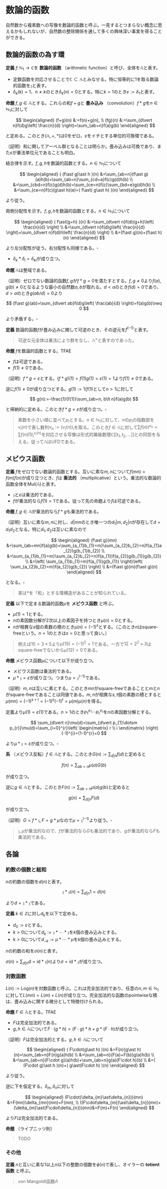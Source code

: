
# 数論的函数

自然数から複素数への写像を数論的函数と呼ぶ。一見するとつまらない概念に思えるかもしれないが、自然数の整除関係を通して多くの興味深い事実を得ることができる。




## 数論的函数の為す環

__定義__ $f\colon\mathbb{N}_{1}\rightarrow\mathbb{C}$を **数論的函数** （arithmetic function）と呼び、全体を$\mathbb{A}$と表す。

- 定数函数を対応させることで$\mathbb{C}\subset\mathbb{A}$とみなせる。特に恒等的に$1$を取る数論的函数を$\mathfrak{z}$と表す。
- $\delta_{k}(k)=1$、$n\neq k$のとき$\delta_{k}(n)=0$とする。特に$k=1$のとき$\varepsilon:=\delta_{1}$と表す。

__命題__ $f, g\in\mathbb{A}$とする。これらの和$f+g$と **畳み込み** （convolution）$f\ast g$を$n\in\mathbb{N}_{1}$に対して

$$
\begin{aligned}
(f+g)(n) &:=f(n)+g(n), \\
(fg)(n) &:=\sum_{d\vert n}f(d)g\left( \frac{n}{d} \right)=\sum_{ab=n}f(a)g(b)
\end{aligned}
$$

と定める。このとき$(\mathbb{A}, +, \ast)$は$0$をゼロ、$\varepsilon$をイチとする単位的可換環である。

（証明）和に関してアーベル群となることは明らか。畳み込みは可換であり、また$\varepsilon$が乗法単位元であることも明白。

結合律を示す。$f, g, h$を数論的函数とする。$n\in\mathbb{N}_{1}$について

$$
\begin{aligned}
( (f\ast g)\ast h )(n) &=\sum_{ab=n}(f\ast g)(a)h(b)=\sum_{ab=n}\sum_{cd=a}f(c)g(d)h(b) \\
&=\sum_{cbd=n}f(c)g(d)h(b)=\sum_{ce=n}f(c)\sum_{bd=e}g(d)h(b) \\
&=\sum_{ce=n}f(c)(g\ast h)(e)=( f\ast( g\ast h) )(n)
\end{aligned}
$$

より従う。

両側分配性を示す。$f, g, h$を数論的函数とする。$n\in\mathbb{N}_{1}$について

$$
\begin{aligned}
( f\ast(g+h) )(n) &:=\sum_{d\vert n}f(d)(g+h)\left( \frac{n}{d} \right) \\
&=\sum_{d\vert n}f(d)g\left( \frac{n}{d} \right)+\sum_{d\vert n}f(d)h\left( \frac{n}{d} \right) \\
&=(f\ast g)(n)+(f\ast h)(n)
\end{aligned}
$$

より左分配性が従う。右分配性も同様である。$\square$

- $\delta_{k}\ast\delta_{l}=\delta_{kl}$が成り立つ。

__命題__ $\mathbb{A}$は整域である。

（証明）ゼロでない数論的函数$f, g$が$f\ast g=0$を満たすとする。$f, g\neq 0$より$f(a), g(b)\neq 0$となるような最小の自然数$a, b$が取れる。$d\lt a$のとき$f(d)=0$であり、$d\gt a$のとき$g(ab/d)=0$より

$$
(f\ast g)(ab)=\sum_{d\vert ab}f(d)g\left( \frac{ab}{d} \right)=f(a)g(b)\neq 0
$$

より矛盾する。$\square$

__定義__ 数論的函数$f$が畳み込みに関して可逆のとき、その逆元を$f^{(-1)}$と表す。

> 可逆な元全体は乗法により群をなし、$\mathbb{A}^{\times}$と表すのであった。

__命題__ $f$を数論的函数とする。TFAE

- $f$は可逆である。
- $f(1)\neq 0$である。

（証明）$f\ast g=\varepsilon$とする。$(f\ast g)(1)=f(1)g(1)=\varepsilon(1)=1$より$f(1)\neq 0$である。

逆に$f(1)\neq 0$が成り立つとする。$g(1):=1/f(1)$として$n\gt 1$に対して

$$
g(n):=-\frac{1}{f(1)}\sum_{ab=n, b\lt n}f(a)g(b)
$$

と帰納的に定める。このとき$f\ast g=\varepsilon$が成り立つ。$\square$

> 素数を小さい順に並べて$p_{i}$とする。$n\in\mathbb{N}_{1}$に対して、$n$の$p_{i}$の指数部を$\nu_{i}(n)$で表し数列$\nu_{n}:=( \nu_{i}(n) )_{i}$を取る。このとき$f\in\mathbb{A}$に対して$\sum f(n)t^{\nu_{n}}=\sum f(n)\prod t_{i}^{\nu_{i}(n)}$を対応させる写像は形式的冪級数環$\mathbb{C}\lbrack\lbrack t_{1}, t_{2}, \dotsc \rbrack\rbrack$との同型を与える。従って$\mathbb{A}$はUFDである。




## メビウス函数

__定義__ $f$をゼロでない数論的函数とする。互いに素な$m, n$について$f(mn)=f(m)f(n)$が成り立つとき、$f$は **乗法的** （multiplicative）という。乗法的な数論的函数全体を$\mathrm{Mul}(\mathbb{A})$と表す。

- $\mathfrak{z}$と$\varepsilon$は乗法的である。
- $f$が乗法的なら$f(1)=1$である。従って先の命題より$f$は可逆である。

__命題__ $f, g\in\mathbb{A}$が乗法的なら$f\ast g$も乗法的である。

（証明）互いに素な$m, n$に対し、$d\vert mn$のとき唯一つの$d_{1}\vert m, d_{2}\vert n$が存在して$d=d_{1}d_{2}$となる。特に$d_{1}, d_{2}$は互いに素なので

$$
\begin{aligned}
(f\ast g)(mn) &=\sum_{ab=mn}f(a)g(b)=\sum_{a_{1}b_{1}=m}\sum_{a_{2}b_{2}=n}f(a_{1}a_{2})g(b_{1}b_{2}) \\
&=\sum_{a_{1}b_{1}=m}\sum_{a_{2}b_{2}=n}f(a_{1})f(a_{2})g(b_{1})g(b_{2}) \\
&=\left( \sum_{a_{1}b_{1}=m}f(a_{1})g(b_{1}) \right)\left( \sum_{a_{2}b_{2}=m}f(a_{2})g(b_{2}) \right) \\
&=(f\ast g)(m)(f\ast g)(n)
\end{aligned}
$$

となる。$\square$

> 実は$\ast$を「和」とする環構造があることが知られている。

__定義__ 以下で定まる数論的函数$\mu$を **メビウス函数** と呼ぶ。

- $\mu(1)=1$とする。
- $n$の素因数分解が$2$次以上の素因子を持つとき$\mu(n)=0$とする。
- $n$が相異な$s$個の素数の積のとき$\mu(n)=(-1)^{s}$とする。（このとき$n$はsquare-freeという。$n=1$のときは$s=0$と思って良い。）

> 例えば$15=3\times 5$より$\mu(15)=(-1)^{2}=1$である。一方で$12=2^{2}\times 3$はsquare-freeでないから$\mu(12)=0$である。

__命題__ メビウス函数$\mu$について以下が成り立つ。

- メビウス函数は乗法的である。
- $\mu\ast\mathfrak{z}=\varepsilon$が成り立つ。つまり$\mu=\mathfrak{z}^{(-1)}$である。

（証明）$m, n$は互いに素とする。このとき$mn$がsquare-freeであることと$m$と$n$がsquare-freeであることは同値である。$m, n$が相異な$s, t$個の素数の積とすると$\mu(mn)=(-1)^{s+t}=(-1)^{s}(-1)^{t}=\mu(m)\mu(n)$を得る。

定義より$\mu(1)=\varepsilon(1)$である。$n\gt 1$のとき$p_{1}^{e_{1}}\dotsm p_{r}^{e_{r}}$を$n$の素因数分解とする。

$$
\sum_{d\vert n}\mu(d)=\sum_{d\vert p_{1}\dotsm p_{r}}\mu(d)=\sum_{i=0}^{r}\left( \begin{matrix} r \\ i \end{matrix} \right)(-1)^{i}=(1-1)^{r}=0
$$

より$\mu\ast\mathfrak{z}=\varepsilon$が成り立つ。$\square$

__系__ （メビウス反転）$f\in\mathbb{A}$とする。このとき$G(n):=\sum_{d\vert n}f(d)$と定めると

$$
f(n)=\sum_{ab=n}\mu(a)G(b)
$$

が成り立つ。

逆に$g\in\mathbb{A}$とする。このとき$F(n):=\sum_{ab=n}\mu(a)g(b)$と定めると

$$
g(n)=\sum_{d\vert n}F(d)
$$

が成り立つ。

（証明）$G=f\ast\mathfrak{z}, F=g\ast\mu$なので$\mu=\mathfrak{z}^{(-1)}$より従う。$\square$

> $\mathfrak{z}, \mu$が乗法的なので、$f$が乗法的なら$G$も乗法的であり、$g$が乗法的なら$F$も乗法的である。




## 各論

### 約数の個数と総和

$n$の約数の個数を$d(n)$と表す。

$$
\mathfrak{z}\ast\mathfrak{z}(n)=\sum_{d\vert n}1=d(n)
$$

より$d=\mathfrak{z}\ast\mathfrak{z}$である。

__定義__ $k\in\mathbb{Z}$に対し$d_{k}$を以下で定める。

- $d_{0}:=\varepsilon$とする。
- $k\gt 0$について$d_{k}:=\mathfrak{z}\ast\dotsb\ast\mathfrak{z}$を$k$個の畳み込みとする。
- $k\gt 0$について$d_{-k}:=\mu\ast\dotsb\ast\mu$を$k$個の畳み込みとする。

$n$の約数の和を$\sigma(n)$と表す。

$\sigma(n)=\sum_{d\vert n}d=\mathrm{id}\ast\mathfrak{z}(n)$より$\sigma=\mathrm{id}\ast\mathfrak{z}$が成り立つ。




### 対数函数

$L(n):=\mathrm{Log}(n)$を対数函数と呼ぶ。これは完全加法的であり、任意の$n, m\in\mathbb{N}_{1}$に対して$L(mn)=L(m)+L(n)$が成り立つ。完全加法的な函数のpointwiseな積は、畳み込みに関する微分として特徴付けられる。

__命題__ $F\in\mathbb{A}$とする。TFAE

- $F$は完全加法的である。
- $g, h\in\mathbb{A}$について$F\cdot(g\ast h)=(F\cdot g)\ast h+g\ast(F\cdot h)$が成り立つ。

（証明）$F$は完全加法的とする。$g, h\in\mathbb{A}$について

$$
\begin{aligned}
( F\cdot(g\ast h) )(n) &=F(n)(g\ast h)(n)=\sum_{ab=n}F(n)g(a)h(b) \\
&=\sum_{ab=n}(F(a)+F(b))g(a)h(b) \\
&=\sum_{ab=n}(F\cdot g)(a)h(b)+\sum_{ab=n}g(a)(F\cdot h)(b) \\
&=( (F\cdot g)\ast h )(n)+( g\ast(F\cdot h) )(n)
\end{aligned}
$$

より従う。

逆に下を仮定する。$\delta_{m}, \delta_{n}$に対して

$$
\begin{aligned}
(F\cdot(\delta_{m}\ast\delta_{n}))(mn) &=F(mn)\delta_{mn}(mn)=F(mn), \\
((F\cdot\delta_{m})\ast\delta_{n})(mn)+(\delta_{m}\ast(F\cdot\delta_{n}))(mn)&=F(m)+F(n)
\end{aligned}
$$

より$F$は完全加法的である。

__命題__ （ライプニッツ則）

> TODO


### その他

__定義__ $n$と互いに素な$1$以上$n$以下の整数の個数を$\phi(n)$で表し、オイラーの **totient函数** と呼ぶ。

> von Mangoldt函数$\Lambda$